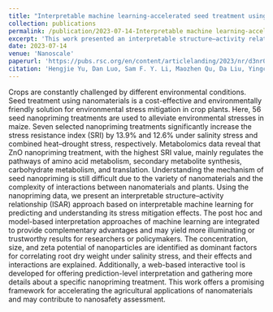 ```yaml
---
title: "Interpretable machine learning-accelerated seed treatment using nanomaterials for environmental stress alleviation"
collection: publications
permalink: /publication/2023-07-14-Interpretable machine learning-accelerated seed treatment using nanomaterials for environmental stress alleviation
excerpt: 'This work presented an interpretable structure–activity relationship (ISAR) approach based on interpretable machine learning for predicting and understanding stress mitigation effects of seed nanopriming.'
date: 2023-07-14
venue: 'Nanoscale'
paperurl: 'https://pubs.rsc.org/en/content/articlelanding/2023/nr/d3nr02322b'
citation: 'Hengjie Yu, Dan Luo, Sam F. Y. Li, Maozhen Qu, Da Liu, Yingchao He, Fang Cheng. Interpretable Machine Learning-Accelerated Seed Treatment by Nanomaterials for Environmental Stress Alleviation. Nanoscale, 2023, 15(32), 13437-13449.'
---
```


Crops are constantly challenged by different environmental conditions. Seed treatment using nanomaterials is a cost-effective and environmentally friendly solution for environmental stress mitigation in crop plants. Here, 56 seed nanopriming treatments are used to alleviate environmental stresses in maize. Seven selected nanopriming treatments significantly increase the stress resistance index (SRI) by 13.9% and 12.6% under salinity stress and combined heat–drought stress, respectively. Metabolomics data reveal that ZnO nanopriming treatment, with the highest SRI value, mainly regulates the pathways of amino acid metabolism, secondary metabolite synthesis, carbohydrate metabolism, and translation. Understanding the mechanism of seed nanopriming is still difficult due to the variety of nanomaterials and the complexity of interactions between nanomaterials and plants. Using the nanopriming data, we present an interpretable structure–activity relationship (ISAR) approach based on interpretable machine learning for predicting and understanding its stress mitigation effects. The post hoc and model-based interpretation approaches of machine learning are integrated to provide complementary advantages and may yield more illuminating or trustworthy results for researchers or policymakers. The concentration, size, and zeta potential of nanoparticles are identified as dominant factors for correlating root dry weight under salinity stress, and their effects and interactions are explained. Additionally, a web-based interactive tool is developed for offering prediction-level interpretation and gathering more details about a specific nanopriming treatment. This work offers a promising framework for accelerating the agricultural applications of nanomaterials and may contribute to nanosafety assessment.
